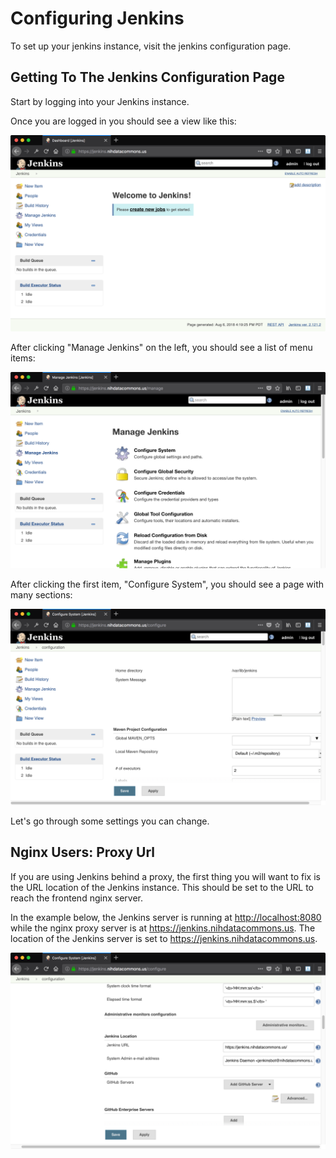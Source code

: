 # Configuring Jenkins

To set up your jenkins instance, visit the jenkins configuration page.

## Getting To The Jenkins Configuration Page

Start by logging into your Jenkins instance.

Once you are logged in you should see a view like this:

![Jenkins home view](images/jenkins-login-post.png)

After clicking "Manage Jenkins" on the left, you should see a list of menu items:

![Manage Jenkins page](images/jenkins-manage.png)

After clicking the first item, "Configure System", you should see a page with
many sections:

![Configure Jenkins page](images/jenkins-configure.png)

Let's go through some settings you can change.

## Nginx Users: Proxy Url

If you are using Jenkins behind a proxy, the first thing you
will want to fix is the URL location of the Jenkins instance.
This should be set to the URL to reach the frontend nginx
server.

In the example below, the Jenkins server is running at 
<http://localhost:8080> while the nginx proxy server is
at <https://jenkins.nihdatacommons.us>. The location of
the Jenkins server is set to <https://jenkins.nihdatacommons.us>.

![Configure Jenkins page - location](images/jenkins-configure-location.png)
